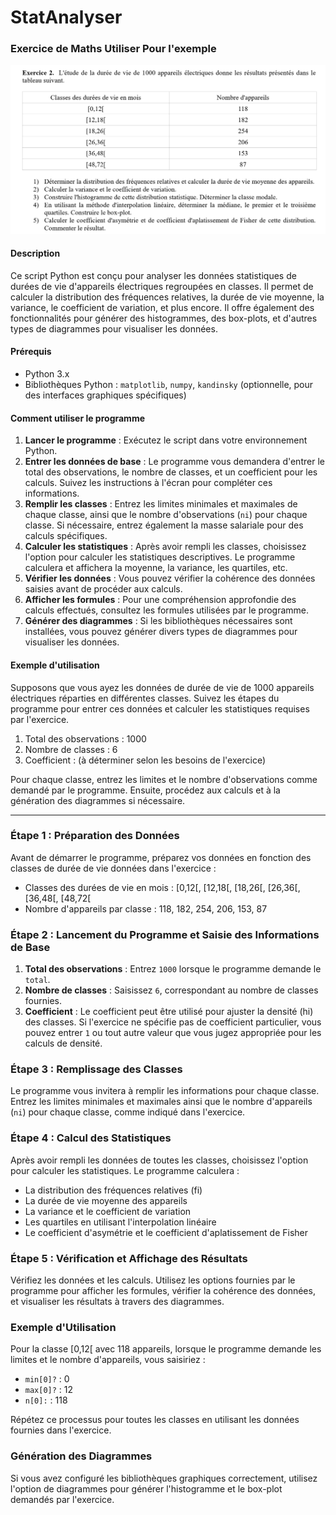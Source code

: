# StatAnalyser

### Exercice de Maths Utiliser Pour l'exemple

![ExerciceMaths](images/Maths.png)

#### Description
Ce script Python est conçu pour analyser les données statistiques de durées de vie d'appareils électriques regroupées en classes. Il permet de calculer la distribution des fréquences relatives, la durée de vie moyenne, la variance, le coefficient de variation, et plus encore. Il offre également des fonctionnalités pour générer des histogrammes, des box-plots, et d'autres types de diagrammes pour visualiser les données.

#### Prérequis
- Python 3.x
- Bibliothèques Python : `matplotlib`, `numpy`, `kandinsky` (optionnelle, pour des interfaces graphiques spécifiques)

#### Comment utiliser le programme
1. **Lancer le programme** : Exécutez le script dans votre environnement Python.
2. **Entrer les données de base** : Le programme vous demandera d'entrer le total des observations, le nombre de classes, et un coefficient pour les calculs. Suivez les instructions à l'écran pour compléter ces informations.
3. **Remplir les classes** : Entrez les limites minimales et maximales de chaque classe, ainsi que le nombre d'observations (`ni`) pour chaque classe. Si nécessaire, entrez également la masse salariale pour des calculs spécifiques.
4. **Calculer les statistiques** : Après avoir rempli les classes, choisissez l'option pour calculer les statistiques descriptives. Le programme calculera et affichera la moyenne, la variance, les quartiles, etc.
5. **Vérifier les données** : Vous pouvez vérifier la cohérence des données saisies avant de procéder aux calculs.
6. **Afficher les formules** : Pour une compréhension approfondie des calculs effectués, consultez les formules utilisées par le programme.
7. **Générer des diagrammes** : Si les bibliothèques nécessaires sont installées, vous pouvez générer divers types de diagrammes pour visualiser les données.

#### Exemple d'utilisation
Supposons que vous ayez les données de durée de vie de 1000 appareils électriques réparties en différentes classes. Suivez les étapes du programme pour entrer ces données et calculer les statistiques requises par l'exercice.

1. Total des observations : 1000
2. Nombre de classes : 6
3. Coefficient : (à déterminer selon les besoins de l'exercice)

Pour chaque classe, entrez les limites et le nombre d'observations comme demandé par le programme. Ensuite, procédez aux calculs et à la génération des diagrammes si nécessaire.

---

### Étape 1 : Préparation des Données
Avant de démarrer le programme, préparez vos données en fonction des classes de durée de vie données dans l'exercice :

- Classes des durées de vie en mois : [0,12[, [12,18[, [18,26[, [26,36[, [36,48[, [48,72[
- Nombre d'appareils par classe : 118, 182, 254, 206, 153, 87

### Étape 2 : Lancement du Programme et Saisie des Informations de Base
1. **Total des observations** : Entrez `1000` lorsque le programme demande le `total`.
2. **Nombre de classes** : Saisissez `6`, correspondant au nombre de classes fournies.
3. **Coefficient** : Le coefficient peut être utilisé pour ajuster la densité (hi) des classes. Si l'exercice ne spécifie pas de coefficient particulier, vous pouvez entrer `1` ou tout autre valeur que vous jugez appropriée pour les calculs de densité.

### Étape 3 : Remplissage des Classes
Le programme vous invitera à remplir les informations pour chaque classe. Entrez les limites minimales et maximales ainsi que le nombre d'appareils (`ni`) pour chaque classe, comme indiqué dans l'exercice.

### Étape 4 : Calcul des Statistiques
Après avoir rempli les données de toutes les classes, choisissez l'option pour calculer les statistiques. Le programme calculera :

- La distribution des fréquences relatives (fi)
- La durée de vie moyenne des appareils
- La variance et le coefficient de variation
- Les quartiles en utilisant l'interpolation linéaire
- Le coefficient d'asymétrie et le coefficient d'aplatissement de Fisher

### Étape 5 : Vérification et Affichage des Résultats
Vérifiez les données et les calculs. Utilisez les options fournies par le programme pour afficher les formules, vérifier la cohérence des données, et visualiser les résultats à travers des diagrammes.

### Exemple d'Utilisation
Pour la classe [0,12[ avec 118 appareils, lorsque le programme demande les limites et le nombre d'appareils, vous saisiriez :

- `min[0]?` : 0
- `max[0]?` : 12
- `n[0]:` : 118

Répétez ce processus pour toutes les classes en utilisant les données fournies dans l'exercice.

### Génération des Diagrammes
Si vous avez configuré les bibliothèques graphiques correctement, utilisez l'option de diagrammes pour générer l'histogramme et le box-plot demandés par l'exercice.
